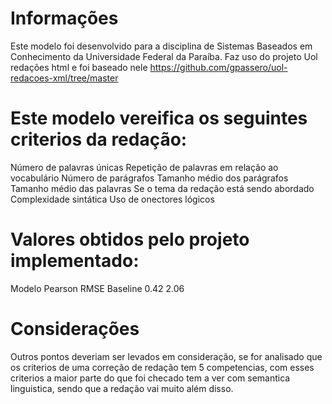 # Informações
Este modelo foi desenvolvido para a disciplina de Sistemas Baseados em Conhecimento da Universidade Federal da Paraíba.
Faz uso do projeto Uol redações html e foi baseado nele https://github.com/gpassero/uol-redacoes-xml/tree/master

# Este modelo vereifica os seguintes criterios da redação:
  Número de palavras únicas
  Repetição de palavras em relação ao vocabulário
  Número de parágrafos
  Tamanho médio dos parágrafos
  Tamanho médio das palavras
  Se o tema da redação está sendo abordado
  Complexidade sintática
  Uso de onectores lógicos
  
# Valores obtidos pelo projeto implementado: 
Modelo    Pearson   RMSE
Baseline    0.42    2.06

# Considerações
Outros pontos deveriam ser levados em consideração, se for analisado que os criterios de uma correção de redação tem 5 competencias, 
com esses criterios a maior parte do que foi checado tem a ver com semantica linguistica, sendo que a redação vai muito além disso.


